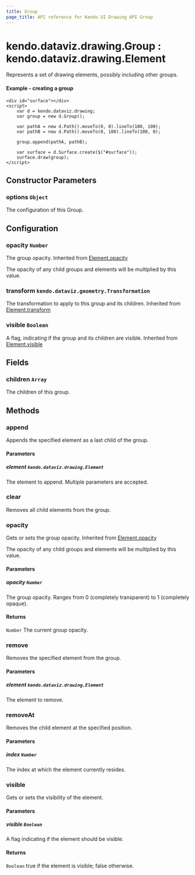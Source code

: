 ```yaml
---
title: Group
page_title: API reference for Kendo UI Drawing API Group
---
```


# kendo.dataviz.drawing.Group : kendo.dataviz.drawing.Element
Represents a set of drawing elements, possibly including other groups.

#### Example - creating a group
    <div id="surface"></div>
    <script>
        var d = kendo.dataviz.drawing;
        var group = new d.Group();

        var pathA = new d.Path().moveTo(0, 0).lineTo(100, 100);
        var pathB = new d.Path().moveTo(0, 100).lineTo(100, 0);

        group.append(pathA, pathB);

        var surface = d.Surface.create($("#surface"));
        surface.draw(group);
    </script>

## Constructor Parameters

### options `Object`
The configuration of this Group.

## Configuration

### opacity `Number`
The group opacity.
Inherited from [Element.opacity](element#configuration-opacity)

The opacity of any child groups and elements will be multiplied by this value.

### transform `kendo.dataviz.geometry.Transformation`
The transformation to apply to this group and its children.
Inherited from [Element.transform](element#configuration-transform)

### visible `Boolean`
A flag, indicating if the group and its children are visible.
Inherited from [Element.visible](element#configuration-visible)

## Fields

### children `Array`
The children of this group.

## Methods

### append
Appends the specified element as a last child of the group.

#### Parameters

##### element `kendo.dataviz.drawing.Element`
The element to append. Multiple parameters are accepted.


### clear
Removes all child elements from the group.


### opacity
Gets or sets the group opacity.
Inherited from [Element.opacity](element#methods-opacity)

The opacity of any child groups and elements will be multiplied by this value.

#### Parameters

##### opacity `Number`
The group opacity. Ranges from 0 (completely transparent) to 1 (completely opaque).

#### Returns
`Number` The current group opacity.


### remove
Removes the specified element from the group.

#### Parameters

##### element `kendo.dataviz.drawing.Element`
The element to remove.


### removeAt
Removes the child element at the specified position.

#### Parameters

##### index `Number`
The index at which the element currently resides.


### visible
Gets or sets the visibility of the element.

#### Parameters

##### visible `Boolean`
A flag indicating if the element should be visible.

#### Returns
`Boolean` true if the element is visible; false otherwise.

